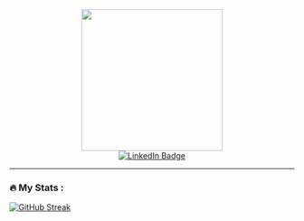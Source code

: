 <div id="header" align="center">
  <img src="https://media.giphy.com/media/qgQUggAC3Pfv687qPC/giphy.gif" width="250"/>
</div>
<div id="badges" align="center">
  <a href="https://www.linkedin.com/in/hamzahullah/">
    <img src="https://img.shields.io/badge/LinkedIn-blue?style=for-the-badge&logo=linkedin&logoColor=white" alt="LinkedIn Badge"/>
  </a>
</div>
<div id="counter" align="center">
  <img src="https://komarev.com/ghpvc/?username=brobro10000&style=flat-square&color=blue" align="center" alt=""/>
                                                                                                               </div>
                                                                                                               
---


### :fire: My Stats :

[![GitHub Streak](http://github-readme-streak-stats.herokuapp.com?user=brobro10000&theme=dark&background=000000)](https://git.io/streak-stats)
<!--
**brobro10000/brobro10000** is a ✨ _special_ ✨ repository because its `README.md` (this file) appears on your GitHub profile.

Here are some ideas to get you started:

- 🔭 I’m currently working on ...
- 🌱 I’m currently learning ...
- 👯 I’m looking to collaborate on ...
- 🤔 I’m looking for help with ...
- 💬 Ask me about ...
- 📫 How to reach me: ...
- 😄 Pronouns: ...
- ⚡ Fun fact: ...
-->
